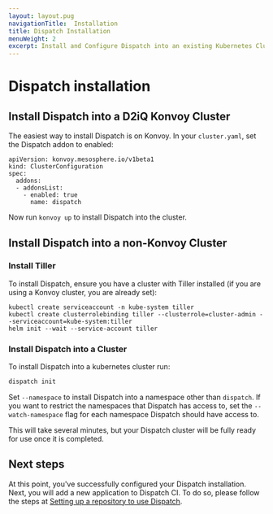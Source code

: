 ```yaml
---
layout: layout.pug
navigationTitle:  Installation
title: Dispatch Installation
menuWeight: 2
excerpt: Install and Configure Dispatch into an existing Kubernetes Cluster.
---
```


# Dispatch installation

## Install Dispatch into a D2iQ Konvoy Cluster

The easiest way to install Dispatch is on Konvoy. In your `cluster.yaml`, set the Dispatch addon to enabled:

```
apiVersion: konvoy.mesosphere.io/v1beta1
kind: ClusterConfiguration
spec:
  addons:
  - addonsList:
    - enabled: true
      name: dispatch
```

Now run `konvoy up` to install Dispatch into the cluster.

## Install Dispatch into a non-Konvoy Cluster

### Install Tiller

To install Dispatch, ensure you have a cluster with Tiller installed (if you are using a Konvoy cluster, you are already set):

```
kubectl create serviceaccount -n kube-system tiller
kubectl create clusterrolebinding tiller --clusterrole=cluster-admin --serviceaccount=kube-system:tiller
helm init --wait --service-account tiller
```

### Install Dispatch into a Cluster

To install Dispatch into a kubernetes cluster run:

```bash
dispatch init
```

Set `--namespace` to install Dispatch into a namespace other than `dispatch`. If you want to restrict the namespaces that Dispatch has access to, set the `--watch-namespace` flag for each namespace Dispatch should have access to.

This will take several minutes, but your Dispatch cluster will be fully ready for use once it is completed.

## Next steps

At this point, you've successfully configured your Dispatch installation. Next,
you will add a new application to Dispatch CI. To do so, please follow the steps
at [Setting up a repository to use Dispatch](../repo-setup/).
